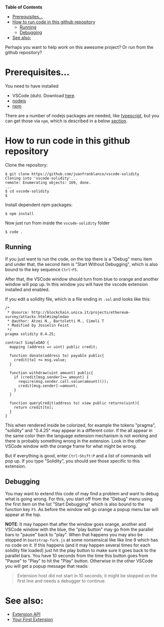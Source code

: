 <!-- markdown-toc start - Don't edit this section. Run M-x markdown-toc-refresh-toc -->
**Table of Contents**

- [Prerequisites...](#prerequisites)
- [How to run code in this github repository](#how-to-run-code-in-this-github-repository)
  - [Running](#running)
  - [Debugging](#debugging)
- [See also:](#see-also)

<!-- markdown-toc end -->
Perhaps you want to help work on this awesome project? Or run from the github repository?

# Prerequisites...

You need to have installed

* VSCode (duh). Download [here](https://code.visualstudio.com/download).
* [nodejs](https://nodejs.org/en/)
* [npm](https://www.npmjs.com/get-npm)

There are a number of nodejs packages are needed, like [typescript](https://www.typescriptlang.org/), but you can get those via `npm`,
which is described in a below [section](#how-to-run-code-in-this-github-repository).

# How to run code in this github repository

Clone the repository:



```console
$ git clone https://github.com/juanfranblanco/vscode-solidity
Cloning into 'vscode-solidity'...
remote: Enumerating objects: 169, done.
...
$ cd vscode-solidity
$
```

Install dependent npm packages:

```console
$ npm install
```

Now just run from inside the `vscode-solidity` folder

```
$ code .
```

## Running

If you just want to run the code, on the top there is a "Debug" menu item and under that, the second item is "Start Without Debugging", which is also bound to the key sequence `Ctrl`-`F5`.

After that, the VSCode window should turn from blue to orange and another window will pop up. In this window you will have the vscode extension installed and enabled.

If you edit a solidity file, which is a file ending in `.sol` and looks like this:

```solidity
/*
 * @source: http://blockchain.unica.it/projects/ethereum-survey/attacks.html#simpledao
 * @author: Atzei N., Bartoletti M., Cimoli T
 * Modified by Josselin Feist
 */
pragma solidity 0.4.25;

contract SimpleDAO {
  mapping (address => uint) public credit;

  function donate(address to) payable public{
    credit[to] += msg.value;
  }

  function withdraw(uint amount) public{
    if (credit[msg.sender]>= amount) {
      require(msg.sender.call.value(amount)());
      credit[msg.sender]-=amount;
    }
  }

  function queryCredit(address to) view public returns(uint){
    return credit[to];
  }
}
```

This when rendered inside be colorized, for example the tokens "pragma", "solidity" and "0.4.25" may appear in a different color. If the all appear in the same color then the language extension mechanism is not working and there is probably something wrong in the extension. Look in the other VSCode window with the orange frame for what might be wrong.

But if everything is good, enter `Ctrl`-`Shift`-`P` and a list of commands will pop up. If you type "Solidity", you should see those specific to this extension.

## Debugging

You may want to extend this code of may find a problem and want to debug what is going wrong. For this, you start off from the "Debug" menu using the first item on the list "Start Debugging" which is also bound to the function key `F5`. As before the window will go orange a popup menu bar will appear at the top.

__NOTE__: It may happen that after the window goes orange, another and VSCode window with the blue, the "play button" may go from the parallel bars to "pause" back to "play". When that happens you may also be stopped in `bootstrap-fork.js` at some nonsensical like like line 9 which has no code on it. If this happens (and it may happen several times for each solidity file loaded) just hit the play button to make sure it goes back to the parallel bars. You have 10 seconds from the time this button goes from "Pause" to "Play" to hit the "Play" button. Otherwise in the other VSCode you will get a popup message that reads:

> Extension host did not start in 10 seconds, it might be stopped on the first line and needs a debugger to continue.


# See also:

* [Extension API](https://code.visualstudio.com/api)
* [Your First Extension](https://code.visualstudio.com/api/get-started/your-first-extension)
